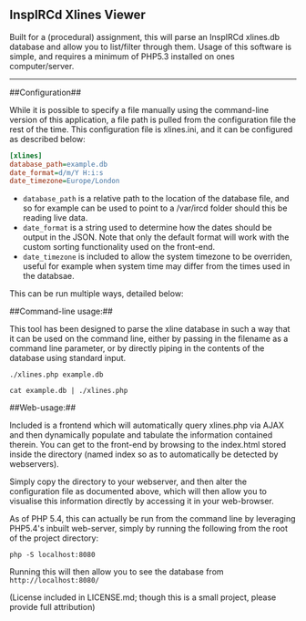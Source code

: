 InspIRCd Xlines Viewer
---

Built for a (procedural) assignment, this will parse an InspIRCd xlines.db database and allow you to list/filter through them.
Usage of this software is simple, and requires a minimum of PHP5.3 installed on ones computer/server.

----

##Configuration##

While it is possible to specify a file manually using the command-line version of this application, a file path is pulled from the configuration file the rest of the time.  This configuration file is xlines.ini, and it can be configured as described below:

```ini
[xlines]
database_path=example.db
date_format=d/m/Y H:i:s
date_timezone=Europe/London
```

- `database_path` is a relative path to the location of the database file, and so for example can be used to point to a /var/ircd folder should this be reading live data.
- `date_format` is a string used to determine how the dates should be output in the JSON.  Note that only the default format will work with the custom sorting functionality used on the front-end.
- `date_timezone` is included to allow the system timezone to be overriden, useful for example when system time may differ from the times used in the databsae.


This can be run multiple ways, detailed below:

##Command-line usage:##

This tool has been designed to parse the xline database in such a way that it can be used on the command line, either by passing in the filename as a command line parameter, or by directly piping in the contents of the database using standard input.

`./xlines.php example.db`

`cat example.db | ./xlines.php`


##Web-usage:##

Included is a frontend which will automatically query xlines.php via AJAX and then dynamically populate and tabulate the information contained therein.  You can get to the front-end by browsing to the index.html stored inside the directory (named index so as to automatically be detected by webservers).

Simply copy the directory to your webserver, and then alter the configuration file as documented above, which will then allow you to visualise this information directly by accessing it in your web-browser.

As of PHP 5.4, this can actually be run from the command line by leveraging PHP5.4's inbuilt web-server, simply by running the following from the root of the project directory:

`php -S localhost:8080`

Running this will then allow you to see the database from `http://localhost:8080/`

(License included in LICENSE.md; though this is a small project, please provide full attribution)
